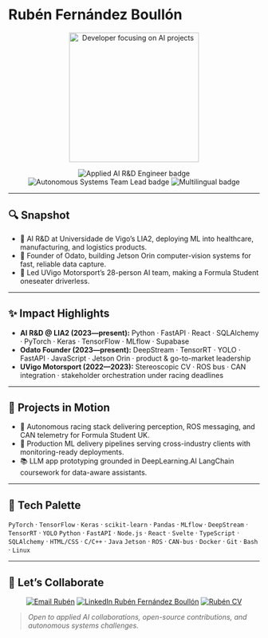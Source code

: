 # Rubén Fernández Boullón

<p align="center">
  <img src="https://media.giphy.com/media/qgQUggAC3Pfv687qPC/giphy.gif" width="260" alt="Developer focusing on AI projects" />
</p>

<p align="center">
  <img src="https://img.shields.io/badge/Applied%20AI-R%26D%20Engineer-8A2BE2?style=for-the-badge&labelColor=1f1f3d" alt="Applied AI R&D Engineer badge" />
  <img src="https://img.shields.io/badge/Autonomous%20Systems-Team%20Lead-FF6F61?style=for-the-badge&labelColor=361a1a" alt="Autonomous Systems Team Lead badge" />
  <img src="https://img.shields.io/badge/Multilingual-ES%20|%20GL%20|%20EN%20%7C%20PT%20%7C%20CH-20B2AA?style=for-the-badge&labelColor=0b2f2f" alt="Multilingual badge" />
</p>

---

## 🔍 Snapshot

- 🚀 AI R&D at Universidade de Vigo’s LIA2, deploying ML into healthcare, manufacturing, and logistics products.
- 🧠 Founder of Odato, building Jetson Orin computer-vision systems for fast, reliable data capture.
- 🏁 Led UVigo Motorsport’s 28-person AI team, making a Formula Student oneseater driverless.

---

## ✨ Impact Highlights

- **AI R&D @ LIA2 (2023—present):** Python · FastAPI · React · SQLAlchemy · PyTorch · Keras · TensorFlow · MLflow · Supabase
- **Odato Founder (2023—present):** DeepStream · TensorRT · YOLO · FastAPI · JavaScript · Jetson Orin · product & go-to-market leadership
- **UVigo Motorsport (2022—2023):** Stereoscopic CV · ROS bus · CAN integration · stakeholder orchestration under racing deadlines

---

## 🎯 Projects in Motion

- 🤖 Autonomous racing stack delivering perception, ROS messaging, and CAN telemetry for Formula Student UK.
- 🏥 Production ML delivery pipelines serving cross-industry clients with monitoring-ready deployments.
- 📚 LLM app prototyping grounded in DeepLearning.AI LangChain coursework for data-aware assistants.

---

## 🧰 Tech Palette

`PyTorch` · `TensorFlow` · `Keras` · `scikit-learn` · `Pandas` · `MLflow` · `DeepStream` · `TensorRT` · `YOLO`
`Python` · `FastAPI` · `Node.js` · `React` · `Svelte` · `TypeScript` · `SQLAlchemy` · `HTML/CSS` · `C/C++` · `Java`
`Jetson` · `ROS` · `CAN-bus` · `Docker` · `Git` · `Bash` · `Linux`

---

## 🤝 Let’s Collaborate

<p align="center">
  <a href="mailto:rubenfernandezboullon@gmail.com"><img src="https://img.shields.io/badge/Email-ruben.fernandez.boullon%40uvigo.es-0078D4?style=for-the-badge&logo=gmail&logoColor=white" alt="Email Rubén" /></a>
  <a href="https://linkedin.com/in/ruben-fernandez-boullon"><img src="https://img.shields.io/badge/LinkedIn-Rub%C3%A9n%20Fern%C3%A1ndez%20Boull%C3%B3n-0A66C2?style=for-the-badge&logo=linkedin&logoColor=white" alt="LinkedIn Rubén Fernández Boullón" /></a>
  <a href="https://docs.google.com/document/d/1WAWik3iBWd2njn6UatlVzyXvYXqiM-0NucHDX2UnpYk/edit?usp=sharing"><img src="https://img.shields.io/badge/CV-View%20Document-4444FF?style=for-the-badge&logo=googledocs&logoColor=white" alt="Rubén CV" /></a>
</p>

> *Open to applied AI collaborations, open-source contributions, and autonomous systems challenges.*
